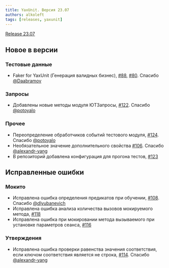 ```yaml
---
title: YaxUnit. Версия 23.07
authors: alkoleft
tags: [releases, yaxunit]
---
```


[Release 23.07](https://github.com/bia-technologies/yaxunit/releases/tag/23.07)

## Новое в версии

### Тестовые данные

* Faker for YaxUnit (Генерация валидных бизнес), [#88](https://github.com/bia-technologies/yaxunit/issues/88), [#80](https://github.com/bia-technologies/yaxunit/issues/80). Спасибо [@Daabramov](https://github.com/Daabramov)

### Запросы

* Добавлены новые методы модуля ЮТЗапросы, [#122](https://github.com/bia-technologies/yaxunit/pull/122). Спасибо [@potoyalo](https://github.com/potoyalo)

### Прочее

* Переопределение обработчиков событий тестового модуля, [#124](https://github.com/bia-technologies/yaxunit/pull/124). Спасибо [@potoyalo](https://github.com/potoyalo)
* Необязательное значение дополнительного свойства  [#106](https://github.com/bia-technologies/yaxunit/pull/106). Спасибо [@alexandr-yang](https://github.com/alexandr-yang)
* В репозиторий добавлена конфигурация для прогона тестов, [#123](https://github.com/bia-technologies/yaxunit/pull/123)

## Исправленные ошибки

### Мокито

* Исправлена ошибка определения предикатов при обучении, [#108](https://github.com/bia-technologies/yaxunit/issues/108). Спасибо [@dlyubanevich](https://github.com/dlyubanevich)
* Исправлена ошибка анализа количества вызовов мокируемого метода, [#118](https://github.com/bia-technologies/yaxunit/pull/118)
* Исправлена ошибка при мокировании метода вызываемого при установке параметров сеанса, [#116](https://github.com/bia-technologies/yaxunit/issues/116)

### Утверждения

* Исправлена ошибка проверки равенства значения соответствия, если ключом соответствия является не строка, [#114](https://github.com/bia-technologies/yaxunit/issues/114). Спасибо [@alexandr-yang](https://github.com/alexandr-yang)